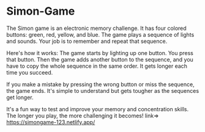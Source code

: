 # Simon-Game
The Simon game is an electronic memory challenge. It has four colored buttons: green, red, yellow, and blue. The game plays a sequence of lights and sounds. Your job is to remember and repeat that sequence.

Here's how it works: The game starts by lighting up one button. You press that button. Then the game adds another button to the sequence, and you have to copy the whole sequence in the same order. It gets longer each time you succeed.

If you make a mistake by pressing the wrong button or miss the sequence, the game ends. It's simple to understand but gets tougher as the sequences get longer.

It's a fun way to test and improve your memory and concentration skills. The longer you play, the more challenging it becomes!
link=> https://simongame-123.netlify.app/
